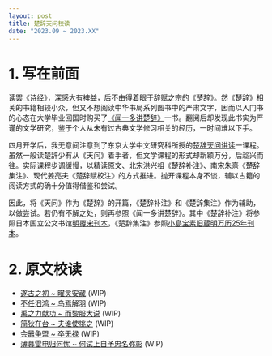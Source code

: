 ```yaml
---
layout: post
title: 楚辞天问校读
date: "2023.09 ~ 2023.XX"
---
```


# 1. 写在前面

读罢[《诗经》](/projects/诗经小记.html)，深感大有裨益，后不由得着眼于辞赋之宗的《楚辞》。然《楚辞》相关的书籍相较小众，但又不想阅读中华书局系列图书中的严肃文字，因而以入门书的心态在大学毕业回国时购买了[《闻一多讲楚辞》](https://book.douban.com/subject/35578675/)一书。翻阅后却发现此书实为严谨的文学研究，鉴于个人从未有过古典文学修习相关的经历，一时间难以下手。

四月开学后，我无意间注意到了东京大学中文研究科所授的[楚辞天问讲读](https://catalog.he.u-tokyo.ac.jp/detail?code=21232106&year=2023)一课程。虽然一般读楚辞少有从《天问》着手者，但文学课程的形式却新颖万分，后趁兴而往。实际课程步调缓慢，以精读原文、北宋洪兴祖《楚辞补注》、南宋朱熹《楚辞集注》、现代姜亮夫《楚辞赋校注》的方式推进。抛开课程本身不谈，辅以古籍的阅读方式的确十分值得借鉴和尝试。

因此，将《天问》作为《楚辞》的开篇，《楚辞补注》和《楚辞集注》作为辅助，以做尝试。若仍有不解之处，则再参照《闻一多讲楚辞》。其中《楚辞补注》将参照日本国立公文书馆[明覆宋刊本](https://www.digital.archives.go.jp/file/1071777.html)，《楚辞集注》参照[小島宝素旧蔵明万历25年刊本](https://www.digital.archives.go.jp/file/1077554.html)。

# 2. 原文校读

- [遂古之初 ~ 曜灵安藏](/2023/09/04/chuci-tianwen-1.html) (WIP)
- [不任汩鸿 ~ 鸟焉解羽]() (WIP)
- [禹之力献功 ~ 而黎服大说]() (WIP)
- [简狄在台 ~ 夫谁使挑之]() (WIP)
- [会鼂争盟 ~ 卒无禄]() (WIP)
- [薄暮雷电归何忧 ~ 何试上自予忠名弥彰]() (WIP)
